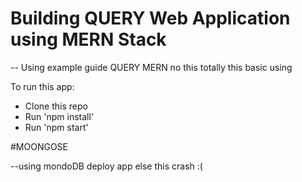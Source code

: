 # Building QUERY Web Application using MERN Stack

-- Using example guide QUERY MERN no this totally this basic using

To run this app:

* Clone this repo
* Run 'npm install'
* Run 'npm start'

#MOONGOSE

--using mondoDB deploy app else this crash :(
